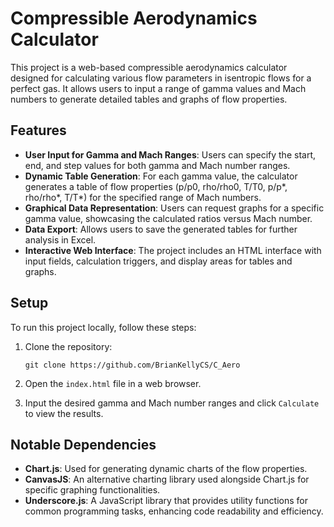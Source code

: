 # Compressible Aerodynamics Calculator

This project is a web-based compressible aerodynamics calculator designed for calculating various flow parameters in isentropic flows for a perfect gas. It allows users to input a range of gamma values and Mach numbers to generate detailed tables and graphs of flow properties.

## Features

- **User Input for Gamma and Mach Ranges**: Users can specify the start, end, and step values for both gamma and Mach number ranges.
- **Dynamic Table Generation**: For each gamma value, the calculator generates a table of flow properties (p/p0, rho/rho0, T/T0, p/p*, rho/rho*, T/T*) for the specified range of Mach numbers.
- **Graphical Data Representation**: Users can request graphs for a specific gamma value, showcasing the calculated ratios versus Mach number.
- **Data Export**: Allows users to save the generated tables for further analysis in Excel.
- **Interactive Web Interface**: The project includes an HTML interface with input fields, calculation triggers, and display areas for tables and graphs.

## Setup

To run this project locally, follow these steps:

1. Clone the repository:
    ```
    git clone https://github.com/BrianKellyCS/C_Aero
    ```

2. Open the `index.html` file in a web browser.

3. Input the desired gamma and Mach number ranges and click `Calculate` to view the results.

## Notable Dependencies

- **Chart.js**: Used for generating dynamic charts of the flow properties.
- **CanvasJS**: An alternative charting library used alongside Chart.js for specific graphing functionalities.
- **Underscore.js**: A JavaScript library that provides utility functions for common programming tasks, enhancing code readability and efficiency.
